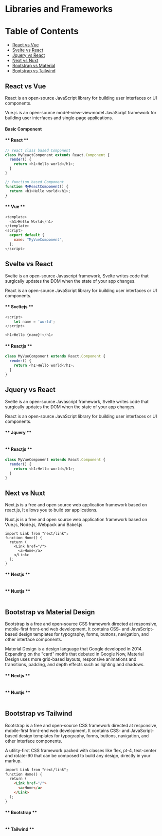 # Libraries and Frameworks

Table of Contents
=================

   * [React vs Vue](#React-vs-Vue)
   * [Svelte vs React](#Svelte-vs-React)
   * [Jquery vs React](#Jquery-vs-React)
   * [Next vs Nuxt](#Next-vs-Nuxt)
   * [Bootstrap vs Material](#Bootstrap-vs-Material)
   * [Bootstrap vs Tailwind](l#Bootstrap-vs-Tailwind)


## React vs Vue
React is an open-source JavaScript library for building user interfaces or UI components. 

Vue.js is an open-source model–view–viewmodel JavaScript framework for building user interfaces and single-page applications.

#### **Basic Component**
<!-- tabs:start -->

#### ** React **

```javascript
// react class based Component
class MyReactComponent extends React.Component {
  render() {
    return <h1>Hello world</h1>;
  }
}

// function based Component
function MyReactComponent() {
  return <h1>Hello world</h1>;
}
```

#### ** Vue **

```javascript
<template>
  <h1>Hello World</h1>
</template>
<script>
  export default {
    name: "MyVueComponent",
  };
</script>
```

<!-- tabs:end -->

## Svelte vs React
Svelte is an open-source Javascript framework, Svelte writes code that surgically updates the DOM when the state of your app changes. 

React is an open-source JavaScript library for building user interfaces or UI components.




<!-- tabs:start -->

#### ** Sveltejs **

```javascript
<script>
	let name = 'world';
</script>

<h1>Hello {name}!</h1>
```

#### ** Reactjs **

```javascript
class MyVueComponent extends React.Component {
  render() {
    return <h1>Hello world</h1>;
  }
}
```

<!-- tabs:end -->













## Jquery vs React
Svelte is an open-source Javascript framework, Svelte writes code that surgically updates the DOM when the state of your app changes. 

React is an open-source JavaScript library for building user interfaces or UI components.


<!-- tabs:start -->

#### ** Jquery **

```javascript

```

#### ** Reactjs **

```javascript
class MyVueComponent extends React.Component {
  render() {
    return <h1>Hello world</h1>;
  }
}
```

<!-- tabs:end -->



## Next vs Nuxt
Next.js is a free and open source web application framework based on react.js, It allows you to build ssr applications. 

Nuxt.js is a free and open source web application framework based on Vue.js, Node.js, Webpack and Babel.js.

```Next Basic link
import Link from "next/link";
function Home() {
  return (
    <Link href="/">
      <a>Home</a>
    </Link>
  );
}
```



<!-- tabs:start -->

#### ** Nextjs **

```javascript

```

#### ** Nuxtjs **

```javascript

```

<!-- tabs:end -->









## Bootstrap vs Material Design
Bootstrap is a free and open-source CSS framework directed at responsive, mobile-first front-end web development. It contains CSS- and JavaScript-based design templates for typography, forms, buttons, navigation, and other interface components. 

Material Design is a design language that Google developed in 2014. Expanding on the "card" motifs that debuted in Google Now, Material Design uses more grid-based layouts, responsive animations and transitions, padding, and depth effects such as lighting and shadows. 





<!-- tabs:start -->

#### ** Nextjs **

```javascript

```

#### ** Nuxtjs **

```javascript

```

<!-- tabs:end -->






## Bootstrap vs Tailwind
Bootstrap is a free and open-source CSS framework directed at responsive, mobile-first front-end web development. It contains CSS- and JavaScript-based design templates for typography, forms, buttons, navigation, and other interface components.  

A utility-first CSS framework packed with classes like flex, pt-4, text-center and rotate-90 that can be composed to build any design, directly in your markup.

```html
import Link from "next/link";
function Home() {
  return (
    <Link href="/">
      <a>Home</a>
    </Link>
  );
}
```



<!-- tabs:start -->

#### ** Bootstrap **

```javascript

```

#### ** Tailwind **

```javascript

```

<!-- tabs:end -->